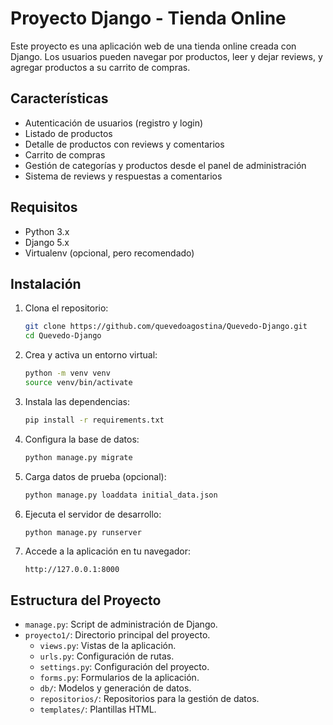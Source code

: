 # Proyecto Django - Tienda Online

Este proyecto es una aplicación web de una tienda online creada con Django. Los usuarios pueden navegar por productos, leer y dejar reviews, y agregar productos a su carrito de compras.

## Características

- Autenticación de usuarios (registro y login)
- Listado de productos
- Detalle de productos con reviews y comentarios
- Carrito de compras
- Gestión de categorías y productos desde el panel de administración
- Sistema de reviews y respuestas a comentarios

## Requisitos

- Python 3.x
- Django 5.x
- Virtualenv (opcional, pero recomendado)

## Instalación

1. Clona el repositorio:

    ```sh
    git clone https://github.com/quevedoagostina/Quevedo-Django.git
    cd Quevedo-Django
    ```

2. Crea y activa un entorno virtual:

    ```sh
    python -m venv venv
    source venv/bin/activate  
    ```

3. Instala las dependencias:

    ```sh
    pip install -r requirements.txt
    ```

4. Configura la base de datos:

    ```sh
    python manage.py migrate
    ```

5. Carga datos de prueba (opcional):

    ```sh
    python manage.py loaddata initial_data.json
    ```

6. Ejecuta el servidor de desarrollo:

    ```sh
    python manage.py runserver
    ```

7. Accede a la aplicación en tu navegador:

    ```
    http://127.0.0.1:8000
    ```

## Estructura del Proyecto

- `manage.py`: Script de administración de Django.
- `proyecto1/`: Directorio principal del proyecto.
  - `views.py`: Vistas de la aplicación.
  - `urls.py`: Configuración de rutas.
  - `settings.py`: Configuración del proyecto.
  - `forms.py`: Formularios de la aplicación.
  - `db/`: Modelos y generación de datos.
  - `repositorios/`: Repositorios para la gestión de datos.
  - `templates/`: Plantillas HTML.

